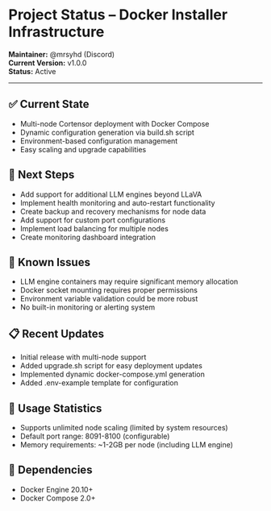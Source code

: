 # Project Status – Docker Installer Infrastructure

**Maintainer:** @mrsyhd (Discord)  
**Current Version:** v1.0.0  
**Status:** Active

---

## ✅ Current State

- Multi-node Cortensor deployment with Docker Compose
- Dynamic configuration generation via build.sh script
- Environment-based configuration management
- Easy scaling and upgrade capabilities

## 🔧 Next Steps

- Add support for additional LLM engines beyond LLaVA
- Implement health monitoring and auto-restart functionality
- Create backup and recovery mechanisms for node data
- Add support for custom port configurations
- Implement load balancing for multiple nodes
- Create monitoring dashboard integration

## 🐞 Known Issues

- LLM engine containers may require significant memory allocation
- Docker socket mounting requires proper permissions
- Environment variable validation could be more robust
- No built-in monitoring or alerting system

## 📋 Recent Updates

- Initial release with multi-node support
- Added upgrade.sh script for easy deployment updates
- Implemented dynamic docker-compose.yml generation
- Added .env-example template for configuration

## 🚀 Usage Statistics

- Supports unlimited node scaling (limited by system resources)
- Default port range: 8091-8100 (configurable)
- Memory requirements: ~1-2GB per node (including LLM engine)

## 🔗 Dependencies

- Docker Engine 20.10+
- Docker Compose 2.0+